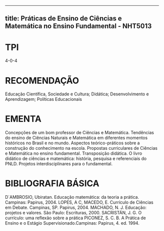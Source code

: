 
---
title: Práticas de Ensino de Ciências e Matemática no Ensino Fundamental - NHT5013 
---

# TPI

4-0-4

# RECOMENDAÇÃO

Educação Científica, Sociedade e Cultura; Didática; Desenvolvimento e Aprendizagem; Políticas Educacionais

# EMENTA

Concepções de um bom professor de Ciências e Matemática. Tendências do ensino de Ciências Naturais e Matemática em diferentes momentos históricos no Brasil e no mundo. Aspectos teórico-práticos sobre a construção do conhecimento na escola. Propostas curriculares de Ciências e Matemática no ensino fundamental. Transposição didática. O livro didático de ciências e matemática: história, pesquisa e referenciais do PNLD. Projetos interdisciplinares para o fundamental.

# BIBLIOGRAFIA BÁSICA

D`AMBROSIO, Ubiratan. Educação matemática: da teoria a prática. Campinas: Papirus, 2004.
LOPES, A C, MACEDO, E. Currículo de Ciências em Debate. Campinas, SP. Papirus, 2004.
MACHADO, N. J. Educação: projetos e valores. São Paulo: Escrituras, 2000. SACRISTÁN, J. G. O currículo: uma reflexão sobre a prática
PICONEZ, S. C. B. A Prática de Ensino e o Estágio Supervisionado.Campinas: Papirus, 4. ed. 1994.
        